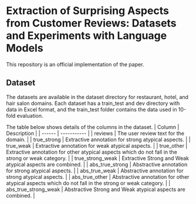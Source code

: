 # Extraction of Surprising Aspects from Customer Reviews: Datasets and Experiments with Language Models
This repository is an official implementation of the paper.

## Dataset
The datasets are available in the dataset directory for restaurant, hotel, and hair salon domains. Each dataset has a train_test and dev directory with data in Excel format, and the train_test folder contains the data used in 10-fold evaluation.

The table below shows details of the columns in the dataset.
| Column | Description |
| ------ | ----------- |
| reviews | The user review text for the domain. |
| true_strong | Extractive annotation for strong atypical aspects. |
| true_weak | Extractive annotation for weak atypical aspects. |
| true_other | Extractive annotation for other atypical aspects which do not fall in the strong or weak category. |
| true_strong_weak | Extractive Strong and Weak atypical aspects are combined. |
| abs_true_strong | Abstractive annotation for strong atypical aspects. |
| abs_true_weak | Abstractive annotation for strong atypical aspects. |
| abs_true_other | Abstractive annotation for other atypical aspects which do not fall in the strong or weak category. |
| abs_true_strong_weak | Abstractive Strong and Weak atypical aspects are combined. |


